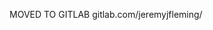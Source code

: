 MOVED TO GITLAB
gitlab.com/jeremyjfleming/

<!---
jeremyjfleming/jeremyjfleming is a ✨ special ✨ repository because its `README.md` (this file) appears on your GitHub profile.
You can click the Preview link to take a look at your changes.
--->
